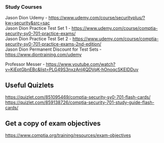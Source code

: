 ### Study Courses
Jason Dion Udemy - https://www.udemy.com/course/securityplus/?kw=security&src=sac  
Jason Dion Practice Test Set 1 - https://www.udemy.com/course/comptia-security-sy0-701-practice-exams/  
Jason Dion Practice Test Set 2 - https://www.udemy.com/course/comptia-security-sy0-701-practice-exams-2nd-edition/  
Jason Dion Permanent Discount for Test Sets - https://www.diontraining.com/udemy  

Professor Messer - https://www.youtube.com/watch?v=KiEptGbnEBc&list=PLG49S3nxzAnl4QDVqK-hOnoqcSKEIDDuv  


## Useful Quizlets  
https://quizlet.com/851095469/comptia-security-sy0-701-flash-cards/  
https://quizlet.com/859138726/comptia-security-701-study-guide-flash-cards/  

## Get a copy of exam objectives  
https://www.comptia.org/training/resources/exam-objectives  
